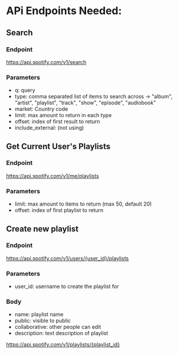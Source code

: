 # APi Endpoints Needed:
## Search
### Endpoint
https://api.spotify.com/v1/search
### Parameters
- q: query
- type: comma separated list of items to search across -> "album", "artist", "playlist", "track", "show", "episode", "audiobook"
- market: Country code
- limit: max amount to return in each type
- offset: index of first result to return
- include_external: (not using)

## Get Current User's Playlists
### Endpoint
https://api.spotify.com/v1/me/playlists
### Parameters
- limit: max amount to items to return (max 50, default 20)
- offset: index of first playlist to return

## Create new playlist
### Endpoint
https://api.spotify.com/v1/users/{user_id}/playlists
### Parameters
- user_id: username to create the playlist for
### Body
- name: playlist name
- public: visible to public
- collaborative: other people can edit
- description: text description of playlist

https://api.spotify.com/v1/playlists/{playlist_id}
